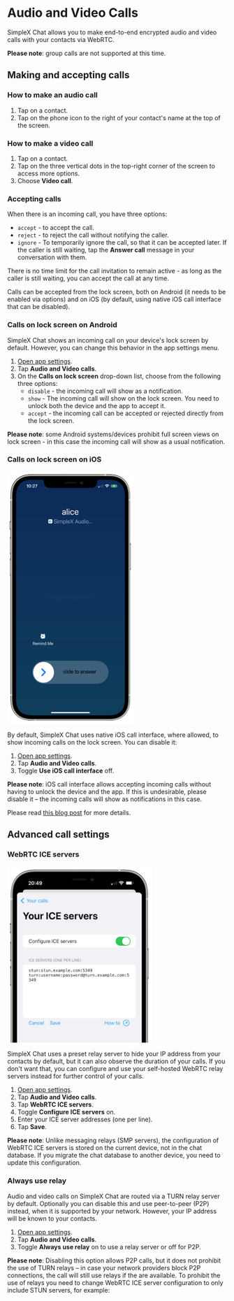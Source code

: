 # Audio and Video Calls

SimpleX Chat allows you to make end-to-end encrypted audio and video calls with your contacts via WebRTC. 

**Please note**: group calls are not supported at this time.

## Making and accepting calls

### How to make an audio call

1. Tap on a contact.
2. Tap on the phone icon to the right of your contact's name at the top of the screen.

### How to make a video call

1. Tap on a contact.
2. Tap on the three vertical dots in the top-right corner of the screen to access more options.
3. Choose **Video call**.

### Accepting calls

When there is an incoming call, you have three options:

- `accept` - to accept the call.
- `reject` - to reject the call without notifying the caller.
- `ignore` - To temporarily ignore the call, so that it can be accepted later. If the caller is still waiting, tap the **Answer call** message in your conversation with them.

There is no time limit for the call invitation to remain active - as long as the caller is still waiting, you can accept the call at any time.

Calls can be accepted from the lock screen, both on Android (it needs to be enabled via options) and on iOS (by default, using native iOS call interface that can be disabled).

### Calls on lock screen on Android

SimpleX Chat shows an incoming call on your device's lock screen by default. However, you can change this behavior in the app settings menu.

1. [Open app settings](./app-settings.md#opening-app-settings).
2. Tap **Audio and Video calls**.
3. On the **Calls on lock screen** drop-down list, choose from the following three options:
   - `disable` - the incoming call will show as a notification.
   - `show` - The incoming call will show on the lock screen. You need to unlock both the device and the app to accept it.
   - `accept` - the incoming call can be accepted or rejected directly from the lock screen. 

**Please note**: some Android systems/devices prohibit full screen views on lock screen - in this case the incoming call will show as a usual notification.

### Calls on lock screen on iOS

<img src="../../blog/images/20230328-call1.png" width="288">

By default, SimpleX Chat uses native iOS call interface, where allowed, to show incoming calls on the lock screen. You can disable it:

1. [Open app settings](./app-settings.md#opening-app-settings).
2. Tap **Audio and Video calls**.
3. Toggle **Use iOS call interface** off.

**Please note**: iOS call interface allows accepting incoming calls without having to unlock the device and the app. If this is undesirable, please disable it – the incoming calls will show as notifications in this case.

Please read [this blog post](../../blog/20230328-simplex-chat-v4-6-hidden-profiles.md#improved-audiovideo-calls) for more details.

## Advanced call settings

### WebRTC ICE servers

<img src="../../blog/images/20220928-ice-servers.png" width="330">

SimpleX Chat uses a preset relay server to hide your IP address from your contacts by default, but it can also observe the duration of your calls. If you don't want that, you can configure and use your self-hosted WebRTC relay servers instead for further control of your calls.

1. [Open app settings](./app-settings.md#opening-app-settings).
2. Tap **Audio and Video calls**.
3. Tap **WebRTC ICE servers**.
4. Toggle **Configure ICE servers** on.
5. Enter your ICE server addresses (one per line).
6. Tap **Save**.

**Please note**: Unlike messaging relays (SMP servers), the configuration of WebRTC ICE servers is stored on the current device, not in the chat database. If you migrate the chat database to another device, you need to update this configuration.

### Always use relay

Audio and video calls on SimpleX Chat are routed via a TURN relay server by default. Optionally you can disable this and use peer-to-peer (P2P) instead, when it is supported by your network. However, your IP address will be known to your contacts.

1. [Open app settings](./app-settings.md#opening-app-settings).
2. Tap **Audio and Video calls**.
3. Toggle **Always use relay** on to use a relay server or off for P2P.

**Please note**: Disabling this option allows P2P calls, but it does not prohibit the use of TURN relays – in case your network providers block P2P connections, the call will still use relays if the are available. To prohibit the use of relays you need to change WebRTC ICE server configuration to only include STUN servers, for example:
